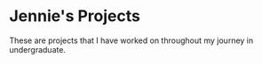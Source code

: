 # Jennie's Projects
These are projects that I have worked on throughout my journey in undergraduate.
